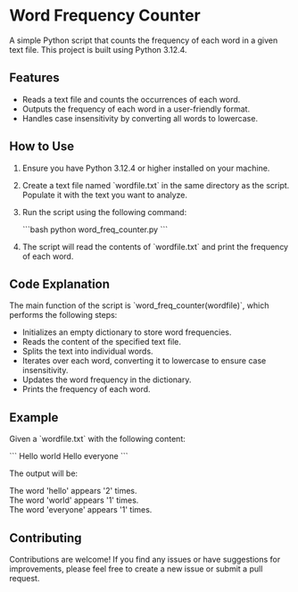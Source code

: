 # Word Frequency Counter

A simple Python script that counts the frequency of each word in a given text file. This project is built using Python 3.12.4.

## Features

- Reads a text file and counts the occurrences of each word.
- Outputs the frequency of each word in a user-friendly format.
- Handles case insensitivity by converting all words to lowercase.

## How to Use

1. Ensure you have Python 3.12.4 or higher installed on your machine.
2. Create a text file named \`wordfile.txt\` in the same directory as the script. Populate it with the text you want to analyze.
3. Run the script using the following command:

   \`\`\`bash
   python word_freq_counter.py
   \`\`\`

4. The script will read the contents of \`wordfile.txt\` and print the frequency of each word.

## Code Explanation

The main function of the script is \`word_freq_counter(wordfile)\`, which performs the following steps:

- Initializes an empty dictionary to store word frequencies.
- Reads the content of the specified text file.
- Splits the text into individual words.
- Iterates over each word, converting it to lowercase to ensure case insensitivity.
- Updates the word frequency in the dictionary.
- Prints the frequency of each word.

## Example

Given a \`wordfile.txt\` with the following content:

\`\`\`
Hello world
Hello everyone
\`\`\`

The output will be:


The word 'hello' appears '2' times.  
The word 'world' appears '1' times.  
The word 'everyone' appears '1' times.  


## Contributing

Contributions are welcome! If you find any issues or have suggestions for improvements, please feel free to create a new issue or submit a pull request.

